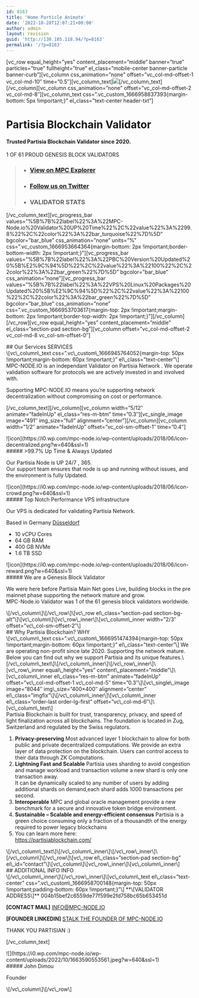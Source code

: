 ```yaml
---
id: 8163
title: 'Home Particle Animate'
date: '2022-10-28T12:07:21+00:00'
author: admin
layout: revision
guid: 'http://130.185.118.94/?p=8163'
permalink: '/?p=8163'
---
```


\[vc\_row equal\_height=”yes” content\_placement=”middle” banner=”true” particles=”true” fullheight=”true” el\_class=”mobile-center banner-particle banner-curb”\]\[vc\_column css\_animation=”none” offset=”vc\_col-md-offset-1 vc\_col-md-10″ time=”0.5″\]\[vc\_column\_text\]![](https://i0.wp.com/130.185.118.94/wp-content/uploads/2022/10/header-image-lobelia-21-2-300x127.png?resize=640%2C271)\[/vc\_column\_text\]\[/vc\_column\]\[vc\_column css\_animation=”none” offset=”vc\_col-md-offset-2 vc\_col-md-8″\]\[vc\_column\_text css=”.vc\_custom\_1666958837393{margin-bottom: 5px !important;}” el\_class=”text-center header-txt”\]

# Partisia Blockchain Validator

#### Trusted Partisia Blockchain Validator since 2020.  
1 OF 61 PROUD GENESIS BLOCK VALIDATORS

> - ### [View on MPC Explorer](https://mpcexplorer.com/address/004b15bef2c6559de77f599e2fd758bc65b653451d)
> - ### [Follow us on Twitter](https://mobile.twitter.com/mpc_node)
> - ### VALIDATOR STATS

\[/vc\_column\_text\]\[vc\_progress\_bar values=”%5B%7B%22label%22%3A%22MPC-Node.io%20Validator%20UP%20Time%22%2C%22value%22%3A%2299.8%22%2C%22color%22%3A%22bar\_turquoise%22%7D%5D” bgcolor=”bar\_blue” css\_animation=”none” units=”%” css=”.vc\_custom\_1666953664364{margin-bottom: 2px !important;border-bottom-width: 2px !important;}”\]\[vc\_progress\_bar values=”%5B%7B%22label%22%3A%22PBC%20Version%20Updated%20%5B%E2%9C%94%5D%22%2C%22value%22%3A%22100%22%2C%22color%22%3A%22bar\_green%22%7D%5D” bgcolor=”bar\_blue” css\_animation=”none”\]\[vc\_progress\_bar values=”%5B%7B%22label%22%3A%22VPS%20Linux%20Packages%20Updated%20%5B%E2%9C%94%5D%22%2C%22value%22%3A%22100%22%2C%22color%22%3A%22bar\_green%22%7D%5D” bgcolor=”bar\_blue” css\_animation=”none” css=”.vc\_custom\_1666953703617{margin-top: 2px !important;margin-bottom: 2px !important;border-top-width: 2px !important;}”\]\[/vc\_column\]\[/vc\_row\]\[vc\_row equal\_height=”yes” content\_placement=”middle” el\_class=”section-pad section-bg”\]\[vc\_column offset=”vc\_col-md-offset-2 vc\_col-md-8 vc\_col-sm-offset-0″\]

<div class="section-head text-center">##  Our Services <span>SERVICES</span> 

 </div> \[vc\_column\_text css=”.vc\_custom\_1666945764052{margin-top: 50px !important;margin-bottom: 60px !important;}” el\_class=”text-center”\] MPC-NODE.IO is an independant Validator on Partisia Network .  
We operate validation software for protocols we are actively invested in and involved with.

Supporting MPC-NODE.IO means you’re supporting network decentralization without compromising on cost or performance.

\[/vc\_column\_text\]\[/vc\_column\]\[vc\_column width=”5/12″ animate=”fadeInUp” el\_class=”res-m-btm” time=”0.3″\]\[vc\_single\_image image=”491″ img\_size=”full” alignment=”center”\]\[/vc\_column\]\[vc\_column width=”1/2″ animate=”fadeInUp” offset=”vc\_col-sm-offset-1″ time=”0.4″\]

<div class="features-item-s2 d-flex  line"><div class="features-icon-s2"> ![icon](https://i0.wp.com/mpc-node.io/wp-content/uploads/2018/06/icon-decentralized.png?w=640&ssl=1) </div><div class="features-texts-s2">##### &gt;99.7% Up Time &amp; Always Updated

Our Partisia Node is UP 24/7 , 365.  
Our support team ensures that node is up and running without issues, and the environment is fully Updated.

 </div> </div><div class="features-item-s2 d-flex  line"><div class="features-icon-s2"> ![icon](https://i0.wp.com/mpc-node.io/wp-content/uploads/2018/06/icon-crowd.png?w=640&ssl=1) </div><div class="features-texts-s2">##### Top Notch Performance VPS infrastructure

Our VPS is dedicated for validating Partisia Network.

Based in Germany [Düsseldorf](https://www.duesseldorf-tourismus.de/)

- 10 vCPU Cores
- 64 GB RAM
- 400 GB NVMe
- 1.6 TB SSD

 </div> </div><div class="features-item-s2 d-flex "><div class="features-icon-s2"> ![icon](https://i0.wp.com/mpc-node.io/wp-content/uploads/2018/06/icon-reward.png?w=640&ssl=1) </div><div class="features-texts-s2">##### We are a Genesis Block Validator

We were here before Partisia Main Net goes Live, building blocks in the pre mainnet phase supporting the network mature and grow.  
MPC-Node.io Validator was 1 of the 61 genesis block validators worldwide.

 </div> </div> \[/vc\_column\]\[/vc\_row\]\[vc\_row el\_class=”section-pad section-bg-alt”\]\[vc\_column\]\[vc\_row\_inner\]\[vc\_column\_inner width=”2/3″ offset=”vc\_col-sm-offset-2″\] <div class="section-head text-center">##  Why Partisia Blockchain? <span>WHY</span> 

 </div> \[vc\_column\_text css=”.vc\_custom\_1666951474394{margin-top: 50px !important;margin-bottom: 60px !important;}” el\_class=”text-center”\] We are operating non-profit since late 2020. Supporting the network mature.  
Below you can find out why we support Partisia and its unique features.\[/vc\_column\_text\]\[/vc\_column\_inner\]\[/vc\_row\_inner\]\[vc\_row\_inner equal\_height=”yes” content\_placement=”middle”\]\[vc\_column\_inner el\_class=”res-m-btm” animate=”fadeInUp” offset=”vc\_col-md-offset-1 vc\_col-md-5″ time=”0.3″\]\[vc\_single\_image image=”8044″ img\_size=”400×400″ alignment=”center” el\_class=”imgfix”\]\[/vc\_column\_inner\]\[vc\_column\_inner el\_class=”order-last order-lg-first” offset=”vc\_col-md-6″\]\[vc\_column\_text\]

<div class="text-block"><span class="color_11">Partisia Blockchain is built for trust, transparency, privacy, and speed of light finalization across all blockchains. </span>  
<span class="color_11">The foundation is located in Zug, Switzerland and regulated by the Swiss regulators.</span>

1. ******Privacy-preserving****** Most advanced layer 1 blockchain to allow for both public and private decentralized computations. We provide an extra layer of data protection on the blockchain. Users can control access to their data through ZK Computations.
2. ******Lightning Fast and Scalable****** Partisia uses sharding to avoid congestion and manage workload and transaction volume a new shard is only one transaction away.  
    It can be dynamically scaled to any number of users by adding additional shards on demand,each shard adds 1000 transactions per second.
3. **Interoperable** MPC and global oracle management provide a new benchmark for a secure and innovative token bridge environment.
4. **Sustainable – **Scalable and energy-efficient consensus**** Partisia is a green choice consuming only a fraction of a thousandth of the energy required to power legacy blockchains
5. You can learn more here:  
    <https://partisiablockchain.com/>

</div>\[/vc\_column\_text\]\[/vc\_column\_inner\]\[/vc\_row\_inner\]\[/vc\_column\]\[/vc\_row\]\[vc\_row el\_class=”section-pad section-bg” el\_id=”contact”\]\[vc\_column\]\[vc\_row\_inner\]\[vc\_column\_inner\]

<div class="section-head text-center">##  ADDITIONAL INFO <span>INFO</span> 

 </div> \[/vc\_column\_inner\]\[/vc\_row\_inner\]\[vc\_column\_text el\_class=”text-center” css=”.vc\_custom\_1666958700148{margin-top: 50px !important;padding-bottom: 60px !important;}”\] **\[VALIDATOR ADDRESS\]**  
004b15bef2c6559de77f599e2fd758bc65b653451d

**\[CONTACT MAIL\]** [INFO@MPC-NODE.IO](INFO@MPC-NODE.IO)

**\[FOUNDER LINKEDIN\]** [STALK THE FOUNDER OF MPC-NODE.IO](https://www.linkedin.com/in/john-dimou/)

THANK YOU PARTISIAN :)

\[/vc\_column\_text\]

<div class="team-circle text-center"><div class="team-photo"> ![](https://i0.wp.com/mpc-node.io/wp-content/uploads/2022/10/1663590553561.jpeg?w=640&ssl=1) </div><div class="team-info">##### John Dimou

 <span class="team-title">Founder</span> 
 </div> </div> \[/vc\_column\]\[/vc\_row\] 